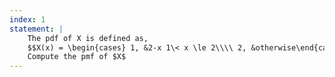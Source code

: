 ```yaml
---
index: 1
statement: |
    The pdf of X is defined as, 
    $$X(x) = \begin{cases} 1, &2-x 1\< x \le 2\\\\ 2, &otherwise\end{cases}$$
    Compute the pmf of $X$
---
```

